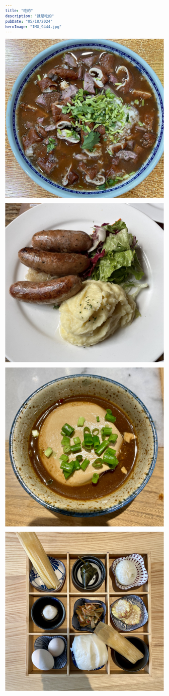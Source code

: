 ```yaml
---
title: "吃的"
description: "就是吃的"
pubDate: "05/18/2024"
heroImage: "IMG_9444.jpg"
---
```


![](../../assets/photography/IMG_9589.jpg)

![](../../assets/photography/IMG_9530.jpg)

![](../../assets/photography/IMG_9497.jpg)

![](../../assets/photography/IMG_9450.jpg)
